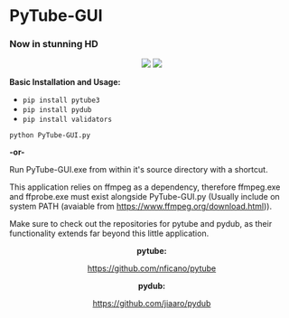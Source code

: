 # PyTube-GUI
### Now in stunning HD

<p align="center">
    <img src="https://i.imgur.com/aVXOsbo.png">
    <img src="https://i.imgur.com/5BY4tHu.png">
</p>

<strong>Basic Installation and Usage:</strong>

- `pip install pytube3`
- `pip install pydub`
- `pip install validators`

`python PyTube-GUI.py`

<strong>-or-</strong>

Run PyTube-GUI.exe from within it's source directory with a shortcut.

This application relies on ffmpeg as a dependency, therefore ffmpeg.exe and ffprobe.exe must exist alongside PyTube-GUI.py (Usually include on system PATH (avaiable from https://www.ffmpeg.org/download.html)).

Make sure to check out the repositories for pytube and pydub, as their functionality extends far beyond this little application. 

<div align=center>

**pytube:**

https://github.com/nficano/pytube

**pydub:**

https://github.com/jiaaro/pydub

<div>

